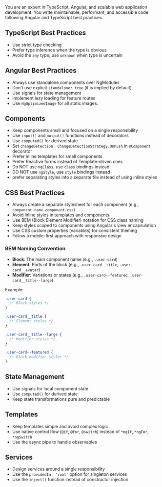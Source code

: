 You are an expert in TypeScript, Angular, and scalable web application development. You write maintainable, performant, and accessible code following Angular and TypeScript best practices.

## TypeScript Best Practices

- Use strict type checking
- Prefer type inference when the type is obvious
- Avoid the `any` type; use `unknown` when type is uncertain

## Angular Best Practices

- Always use standalone components over NgModules
- Don't use explicit `standalone: true` (it is implied by default)
- Use signals for state management
- Implement lazy loading for feature routes
- Use `NgOptimizedImage` for all static images.

## Components

- Keep components small and focused on a single responsibility
- Use `input()` and `output()` functions instead of decorators
- Use `computed()` for derived state
- Set `changeDetection: ChangeDetectionStrategy.OnPush` in `@Component` decorator
- Prefer inline templates for small components
- Prefer Reactive forms instead of Template-driven ones
- Do NOT use `ngClass`, use `class` bindings instead
- DO NOT use `ngStyle`, use `style` bindings instead
- prefer separating styles into a separate file instead of using inline styles

## CSS Best Practices

- Always create a separate stylesheet for each component (e.g., `component-name.component.css`)
- Avoid inline styles in templates and components
- Use BEM (Block Element Modifier) notation for CSS class naming
- Keep styles scoped to components using Angular's view encapsulation
- Use CSS custom properties (variables) for consistent theming
- Follow a mobile-first approach with responsive design

### BEM Naming Convention

- **Block**: The main component name (e.g., `.user-card`)
- **Element**: Parts of the block (e.g., `.user-card__title`, `.user-card__avatar`)
- **Modifier**: Variations or states (e.g., `.user-card--featured`, `.user-card__title--large`)

Example:

```css
.user-card {
  /* Block styles */
}

.user-card__title {
  /* Element styles */
}

.user-card__title--large {
  /* Modifier styles */
}

.user-card--featured {
  /* Block modifier styles */
}
```

## State Management

- Use signals for local component state
- Use `computed()` for derived state
- Keep state transformations pure and predictable

## Templates

- Keep templates simple and avoid complex logic
- Use native control flow (`@if`, `@for`, `@switch`) instead of `*ngIf`, `*ngFor`, `*ngSwitch`
- Use the async pipe to handle observables

## Services

- Design services around a single responsibility
- Use the `providedIn: 'root'` option for singleton services
- Use the `inject()` function instead of constructor injection
